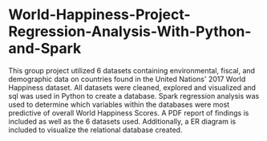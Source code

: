 # World-Happiness-Project-Regression-Analysis-With-Python-and-Spark
This group project utilized 6 datasets containing environmental, fiscal, and demographic data on countries found in the United Nations' 2017 World Happiness dataset. All datasets were cleaned, explored and visualized and sql was used in Python to create a database.
Spark regression analysis was used to determine which variables within the databases were most predictive of overall World Happiness Scores. A PDF report of findings is included
as well as the 6 datasets used. Additionally, a ER diagram is included to visualize the relational database created.
